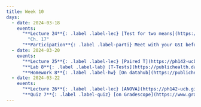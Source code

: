 ```yaml
---
title: Week 10
days:
  - date: 2024-03-18
    events:
      "**Lecture 24**{: .label .label-lec} [Test for two means](https://ph142-ucb.github.io/sp24/src/lec/flavors-of-t.pdf) ([Recording](https://bcourses.berkeley.edu/courses/1532521/pages/two-sample-t))":
        "Ch. 17"
      "**Participation**{: .label .label-parti} Meet with your GSI before submitting Part II ":
  - date: 2024-03-20
    events:
      "**Lecture 25**{: .label .label-lec} [Paired T](https://ph142-ucb.github.io/sp24/src/lec/paired-t.pdf)([Recording](https://bcourses.berkeley.edu/courses/1532521/pages/paired-t))":
      "**Lab 8**{: .label .label-lab} [T-Tests](https://publichealth.datahub.berkeley.edu/hub/user-redirect/git-pull?repo=https%3A%2F%2Fgithub.com%2Fph142-ucb%2Fph142-sp24&urlpath=rstudio%2F&branch=main) (Due Apr. 2nd)":
      "**Homework 8**{: .label .label-hw} [On datahub](https://publichealth.datahub.berkeley.edu/hub/user-redirect/git-pull?repo=https%3A%2F%2Fgithub.com%2Fph142-ucb%2Fph142-sp24&urlpath=rstudio%2F&branch=main)":
  - date: 2024-03-22
    events:
      "**Lecture 26**{: .label .label-lec} [ANOVA](https://ph142-ucb.github.io/sp24/src/lec/anova.pdf) ": 
      "**Quiz 7**{: .label .label-quiz} [on Gradescope](https://www.gradescope.com/courses/704333) (Due Mar. 23rd, 12PM noon PST)":
---
```

